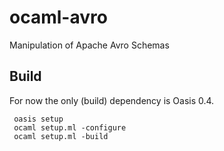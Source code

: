 ocaml-avro
==========

Manipulation of Apache Avro Schemas


Build
-----

For now the only (build) dependency is Oasis 0.4.

     oasis setup
     ocaml setup.ml -configure
     ocaml setup.ml -build

